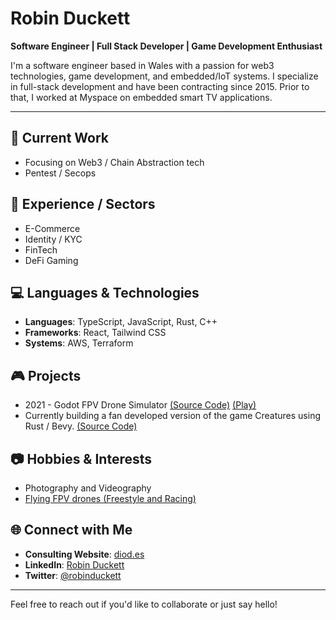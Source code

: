 # Robin Duckett

**Software Engineer | Full Stack Developer | Game Development Enthusiast**

I'm a software engineer based in Wales with a passion for web3 technologies, game development, and embedded/IoT systems. I specialize in full-stack development and have been contracting since 2015. Prior to that, I worked at Myspace on embedded smart TV applications.

---

## 🔭 Current Work

- Focusing on Web3 / Chain Abstraction tech
- Pentest / Secops

## 💼 Experience / Sectors
  - E-Commerce
  - Identity / KYC
  - FinTech
  - DeFi Gaming

## 💻 Languages & Technologies

- **Languages**: TypeScript, JavaScript, Rust, C++
- **Frameworks**: React, Tailwind CSS
- **Systems**: AWS, Terraform

## 🎮 Projects

- 2021 - Godot FPV Drone Simulator [(Source Code)](https://github.com/robinduckett/QuadCam) [(Play)](https://robinduckett.github.io/godot-drone)
- Currently building a fan developed version of the game Creatures using Rust / Bevy. [(Source Code)](https://github.com/robinduckett/crust)

## 📷 Hobbies & Interests

- Photography and Videography
- [Flying FPV drones (Freestyle and Racing)](https://www.youtube.com/@haxdfpv)

## 🌐 Connect with Me

- **Consulting Website**: [diod.es](https://diod.es/)
- **LinkedIn**: [Robin Duckett](https://uk.linkedin.com/in/robinduckett)
- **Twitter**: [@robinduckett](https://x.com/robinduckett)

---

Feel free to reach out if you'd like to collaborate or just say hello!
